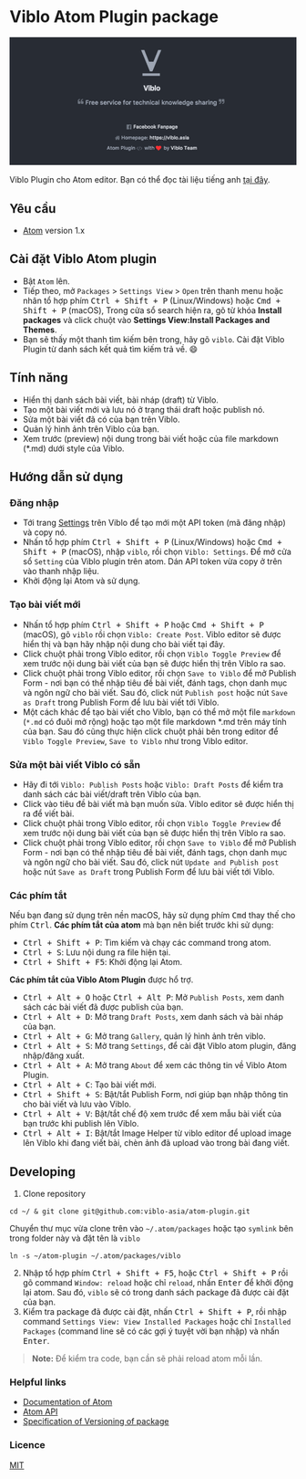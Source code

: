 # Viblo Atom Plugin package

![plugin-screen-shot](./images/ss1.png)

Viblo Plugin cho Atom editor. Bạn có thể đọc tài liệu tiếng anh [tại đây](./README.md).

## Yêu cầu
- [Atom](https://atom.io/) version 1.x

## Cài đặt Viblo Atom plugin
- Bật `Atom` lên.
- Tiếp theo, mở `Packages` > `Settings View` > `Open` trên thanh menu hoặc nhân tổ hợp phím <kbd>Ctrl + Shift + P</kbd> (Linux/Windows) hoặc <kbd>Cmd + Shift + P</kbd> (macOS),
Trong cửa sổ search hiện ra, gõ từ khóa **Install packages** và click chuột vào **Settings View:Install Packages and Themes**.
- Bạn sẽ thấy một thanh tìm kiếm bên trong, hãy gõ `viblo`. Cài đặt Viblo Plugin từ danh sách kết quả tìm kiếm trả về. :smile:

## Tính năng
- Hiển thị danh sách bài viết, bài nháp (draft) từ Viblo.
- Tạo một bài viết mới và lưu nó ở trạng thái draft hoặc publish nó.
- Sửa một bài viết đã có của bạn trên Viblo.
- Quản lý hình ảnh trên Viblo của bạn.
- Xem trước (preview) nội dung trong bài viết hoặc của file markdown (*.md) dưới style của Viblo. 

## Hướng dẫn sử dụng
### Đăng nhập
- Tới trang [Settings](https://viblo.asia/settings/oauth) trên Viblo để tạo mới một API token (mã đăng nhập) và copy nó.
- Nhấn tổ hợp phím <kbd>Ctrl + Shift + P</kbd> (Linux/Windows) hoặc <kbd>Cmd + Shift + P</kbd> (macOS), nhập `viblo`, rồi chọn `Viblo: Settings`.
Để mở cửa sổ `Setting` của Viblo plugin trên atom. Dán API token vừa copy ở trên vào thanh nhập liệu.
- Khởi động lại Atom và sử dụng.

### Tạo bài viết mới
- Nhấn tổ hợp phím <kbd>Ctrl + Shift + P</kbd> hoặc <kbd>Cmd + Shift + P</kbd> (macOS), gõ `viblo` rồi chọn `Viblo: Create Post`.
Viblo editor sẽ được hiển thị và bạn hãy nhập nội dung cho bài viết tại đây.
- Click chuột phải trong Viblo editor, rồi chọn `Viblo Toggle Preview` để xem trước nội dung bài viết của bạn sẽ được hiển thị trên Viblo ra sao.
- Click chuột phải trong Viblo editor, rồi chọn `Save to Viblo` để mở Publish Form - nơi bạn có thể nhập tiêu đề bài viết, đánh tags, chọn danh mục và ngôn ngữ cho bài viết.
Sau đó, click nút `Publish post` hoặc nút `Save as Draft` trong Publish Form để lưu bài viết tới Viblo.
- Một cách khác để tạo bài viết cho Viblo, bạn có thể mở một file `markdown` (`*.md` có đuôi mở rộng) hoặc tạo một file markdown *.md trên máy tính của bạn.
Sau đó cũng thực hiện click chuột phải bên trong editor để `Viblo Toggle Preview`, `Save to Viblo` như trong Viblo editor.

### Sửa một bài viết Viblo có sẵn
- Hãy đi tới `Viblo: Publish Posts` hoặc `Viblo: Draft Posts` để kiểm tra danh sách các bài viết/draft trên Viblo của bạn.
- Click vào tiêu đề bài viết mà bạn muốn sửa. Viblo editor sẽ được hiển thị ra để viết bài.
- Click chuột phải trong Viblo editor, rồi chọn `Viblo Toggle Preview` để xem trước nội dung bài viết của bạn sẽ được hiển thị trên Viblo ra sao.
- Click chuột phải trong Viblo editor, rồi chọn `Save to Viblo` để mở Publish Form - nơi bạn có thể nhập tiêu đề bài viết, đánh tags, chọn danh mục và ngôn ngữ cho bài viết.
Sau đó, click nút `Update and Publish post` hoặc nút `Save as Draft` trong Publish Form để lưu bài viết tới Viblo.

### Các phím tắt
Nếu bạn đang sử dụng trên nền macOS, hãy sử dụng phím <kbd>Cmd</kbd> thay thế cho phím <kbd>Ctrl</kbd>.
**Các phím tắt của atom** mà bạn nên biết trước khi sử dụng:
- <kbd>Ctrl + Shift + P</kbd>: Tìm kiếm và chạy các command trong atom.
- <kbd>Ctrl + S</kbd>: Lưu nội dung ra file hiện tại.
- <kbd>Ctrl + Shift + F5</kbd>: Khởi động lại Atom.

**Các phím tắt của Viblo Atom Plugin** được hổ trợ.
- <kbd>Ctrl + Alt + O</kbd> hoặc <kbd>Ctrl + Alt P</kbd>: Mở `Publish Posts`, xem danh sách các bài viết đã được publish của bạn.
- <kbd>Ctrl + Alt + D</kbd>: Mở trang `Draft Posts`, xem danh sách và bài nháp của bạn.
- <kbd>Ctrl + Alt + G</kbd>: Mở trang `Gallery`, quản lý hình ảnh trên viblo.
- <kbd>Ctrl + Alt + S</kbd>: Mở trang `Settings`, để cài đặt Viblo atom plugin, đăng nhập/đăng xuất.
- <kbd>Ctrl + Alt + A</kbd>: Mở trang `About` để xem các thông tin về Viblo Atom Plugin.
- <kbd>Ctrl + Alt + C</kbd>: Tạo bài viết mới.
- <kbd>Ctrl + Shift + S</kbd>: Bật/tắt Publish Form, nơi giúp bạn nhập thông tin cho bài viết và lưu vào Viblo.
- <kbd>Ctrl + Alt + V</kbd>: Bật/tắt chế độ xem trước để xem mẫu bài viết của bạn trước khi publish lên Viblo.
- <kbd>Ctrl + Alt + I</kbd>: Bật/tắt Image Helper từ viblo editor để upload image lên Viblo khi đang viết bài, chèn ảnh đã upload vào trong bài đang viết.

## Developing
1. Clone repository
```
cd ~/ & git clone git@github.com:viblo-asia/atom-plugin.git
```
Chuyển thư mục vừa clone trên vào `~/.atom/packages` hoặc tạo `symlink` bên trong folder này và đặt tên là `viblo`
```
ln -s ~/atom-plugin ~/.atom/packages/viblo
```

2. Nhập tổ hợp phím <kbd>Ctrl + Shift + F5</kbd>, hoặc <kbd>Ctrl + Shift + P</kbd> rồi gõ command `Window: reload` hoặc chỉ `reload`, nhấn <kbd>Enter</kbd>
để khởi động lại atom. Sau đó, `viblo` sẽ có trong danh sách package đã được cài đặt của bạn.
3. Kiểm tra package đã được cài đặt, nhấn <kbd>Ctrl + Shift + P</kbd>, rồi nhập command
`Settings View: View Installed Packages` hoặc chỉ `Installed Packages` (command line sẽ có các gợi ý tuyệt vời bạn nhập)
và nhấn <kbd>Enter</kbd>.

> **Note:** Để kiểm tra code, bạn cần sẽ phải reload atom mỗi lần.

### Helpful links
- [Documentation of Atom](https://atom.io/docs)
- [Atom API](https://atom.io/docs/api/)
- [Specification of Versioning of package](http://semver.org/)

### Licence
[MIT](./LICENSE.md)
